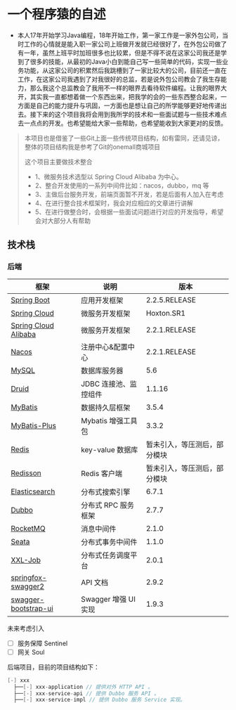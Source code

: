 # 一个程序猿的自述

* 本人17年开始学习Java编程，18年开始工作，第一家工作是一家外包公司，当时工作的心情就是能入职一家公司上班做开发就已经很好了，在外包公司做了有一年，虽然上班平时加班很多也比较累，但是不得不说在这家公司我还是学到了很多的技能，从最初的Java小白到能自己写一些简单的代码，实现一些业务功能，从这家公司的积累然后我跳槽到了一家比较大的公司，目前还一直在工作，在这家公司我遇到了对我很好的总监，若是说外包公司教会了我生存能力，那么我这个总监教会了我用不一样的眼界去看待软件编程。让我的眼界大开，其实我一直都想着做一个东西出来，把我学的会的一些东西整合起来，一方面是自己的能力提升与巩固，一方面也是想让自己的所学能够更好地传递出去。接下来的这个项目我将会用到我所学的技术和一些面试题与一些技术难点去一点点的开发。也希望能给大家一些帮助，也希望能收到大家更对的反馈。

> 本项目也是借鉴了一些Git上面一些传统项目结构，如有雷同，还请见谅，整体的项目结构我是参考了Git的onemall商城项目
>
> 这个项目主要做技术整合
>
> * 1、微服务技术选型以 Spring Cloud Alibaba 为中心。
> * 2、整合开发使用的一系列中间件比如：nacos，dubbo，mq 等
> * 3、主做后台服务开发，前端页面暂不开发，若是后面有人加入在考虑
> * 4、在进行整合技术框架时，我会对应相应的文章进行讲解
> * 5、在进行做整合时，会根据一些面试问题进行对应的开发指导，希望会对大部分人有帮助

## 技术栈

### 后端

| 框架                                                         | 说明                  | 版本                         |
| ------------------------------------------------------------ | --------------------- | ---------------------------- |
| [Spring Boot](https://spring.io/projects/spring-boot)        | 应用开发框架          | 2.2.5.RELEASE                |
| [Spring Cloud](https://spring.io/projects/spring-cloud)      | 微服务开发框架        | Hoxton.SR1                   |
| [Spring Cloud Alibaba](https://spring.io/projects/spring-cloud-alibaba#learn) | 微服务开发框架        | 2.2.1.RELEASE                |
| [Nacos](https://nacos.io/zh-cn/docs/quick-start.html)        | 注册中心&配置中心     | 2.2.1.RELEASE                |
| [MySQL](https://www.mysql.com/cn/)                           | 数据库服务器          | 5.6                          |
| [Druid](https://github.com/alibaba/druid)                    | JDBC 连接池、监控组件 | 1.1.16                       |
| [MyBatis](http://www.mybatis.org/mybatis-3/zh/index.html)    | 数据持久层框架        | 3.5.4                        |
| [MyBatis-Plus](https://mp.baomidou.com/)                     | Mybatis 增强工具包    | 3.3.2                        |
| [Redis](https://redis.io/)                                   | key-value 数据库      | 暂未引入，等压测后，部分模块 |
| [Redisson](https://github.com/redisson/redisson)             | Redis 客户端          | 暂未引入，等压测后，部分模块 |
| [Elasticsearch](https://www.elastic.co/cn/)                  | 分布式搜索引擎        | 6.7.1                        |
| [Dubbo](http://dubbo.apache.org/)                            | 分布式 RPC 服务框架   | 2.7.7                        |
| [RocketMQ](http://dubbo.apache.org/)                         | 消息中间件            | 2.1.0                        |
| [Seata](https://github.com/seata/seata)                      | 分布式事务中间件      | 1.1.0                        |
| [XXL-Job](http://www.xuxueli.com/xxl-job/)                   | 分布式任务调度平台    | 2.0.1                        |
| [springfox-swagger2](https://github.com/springfox/springfox/tree/master/springfox-swagger2) | API 文档              | 2.9.2                        |
| [swagger-bootstrap-ui](https://gitee.com/xiaoym/swagger-bootstrap-ui) | Swagger 增强 UI 实现  | 1.9.3                        |

未来考虑引入

- [ ] 服务保障 Sentinel
- [ ] 网关 Soul

后端项目，目前的项目结构如下：

```Java
[-] xxx
  ├──[-] xxx-application // 提供对外 HTTP API 。
  ├──[-] xxx-service-api // 提供 Dubbo 服务 API 。
  ├──[-] xxx-service-impl // 提供 Dubbo 服务 Service 实现。
```


